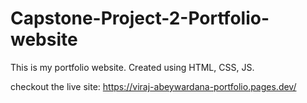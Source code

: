 # Capstone-Project-2-Portfolio-website
This is my portfolio website. Created using HTML, CSS, JS.

checkout the live site: https://viraj-abeywardana-portfolio.pages.dev/
